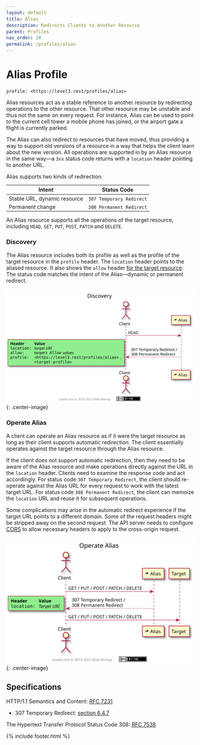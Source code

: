 ```yaml
---
layout: default
title: Alias
description: Redirects Clients to Another Resource
parent: Profiles
nav_order: 10
permalink: /profiles/alias
---
```

# Alias Profile

```
profile: <https://level3.rest/profiles/alias>
```

Alias resources act as a stable reference to another resource by redirecting operations to the other resource. That other resource may be unstable and thus not the same on every request. For instance, Alias can be used to point to the current cell tower a mobile phone has joined, or the airport gate a flight is currently parked.

The Alias can also redirect to resources that have moved, thus providing a way to support old versions of a resource in a way that helps the client learn about the new version. All operations are supported in by an Alias resource in the same way—a `3xx` status code returns with a `location` header pointing to another URL.

Alias supports two kinds of redirection:

| Intent                       | Status Code              |
|------------------------------|--------------------------|
| Stable URL, dynamic resource | `307 Temporary Redirect` |
| Permanent change             | `308 Permanent Redirect` |

An Alias resource supports all the operations of the target resource, including `HEAD`, `GET`, `PUT`, `POST`, `PATCH` and `DELETE`.

### Discovery

The Alias resource includes both its profile as well as the profile of the target resource in the `profile` header. The `location` header points to the aliased resource. It also shows the `allow` header <u>for the target resource</u>. The status code matches the intent of the Alias—dynamic or permanent redirect.

![](alias/discovery.svg){: .center-image}

### Operate Alias

A client can operate an Alias resource as if it were the target resource as long as their client supports automatic redirection. The client essentially operates against the target resource through the Alias resource.

If the client does not support automatic redirection, then they need to be aware of the Alias resource and make operations directly against the URL in the `location` header. Clients need to examine the response code and act accordingly. For status code `307 Temporary Redirect`, the client should re-operate against the Alias URL for every request to work with the latest target URL. For status code `308 Permanent Redirect`, the client can memoize the `location` URL and reuse it for subsequent operations.

Some complications may arise in the automatic redirect experience if the target URL points to a different domain. Some of the request headers might be stripped away on the second request. The API server needs to configure [CORS](https://www.w3.org/TR/cors/) to allow necessary headers to apply to the cross-origin request.

![](alias/operate.svg){: .center-image}

## Specifications

HTTP/1.1 Semantics and Content: [RFC 7231](https://tools.ietf.org/html/rfc7231)

- 307 Temporary Redirect: [section 6.4.7](https://tools.ietf.org/html/rfc7231#section-6.4.7)

The Hypertext Transfer Protocol Status Code 308: [RFC 7538](https://tools.ietf.org/html/rfc7538)

{% include footer.html %}
